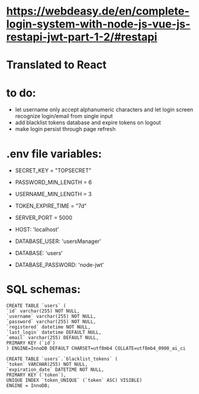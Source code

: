 # https://webdeasy.de/en/complete-login-system-with-node-js-vue-js-restapi-jwt-part-1-2/#restapi

# Translated to React

# to do:

- let username only accept alphanumeric characters and let login screen recognize login/email from single input
- add blacklist tokens database and expire tokens on logout
- make login persist through page refresh

# .env file variables:

- SECRET_KEY = "TOPSECRET"
- PASSWORD_MIN_LENGTH = 6
- USERNAME_MIN_LENGTH = 3
- TOKEN_EXPIRE_TIME = "7d"

- SERVER_PORT = 5000
- HOST: 'localhost'
- DATABASE_USER: 'usersManager'
- DATABASE: 'users'
- DATABASE_PASSWORD: 'node-jwt'

# SQL schemas:

    CREATE TABLE `users` (
    `id` varchar(255) NOT NULL,
    `username` varchar(255) NOT NULL,
    `password` varchar(255) NOT NULL,
    `registered` datetime NOT NULL,
    `last_login` datetime DEFAULT NULL,
    `email` varchar(255) DEFAULT NULL,
    PRIMARY KEY (`id`)
    ) ENGINE=InnoDB DEFAULT CHARSET=utf8mb4 COLLATE=utf8mb4_0900_ai_ci

    CREATE TABLE `users`.`blacklist_tokens` (
    `token` VARCHAR(255) NOT NULL,
    `expiration_date` DATETIME NOT NULL,
    PRIMARY KEY (`token`),
    UNIQUE INDEX `token_UNIQUE` (`token` ASC) VISIBLE)
    ENGINE = InnoDB;
